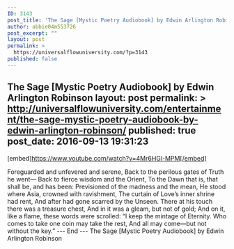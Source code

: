```yaml
---
ID: 3143
post_title: 'The Sage [Mystic Poetry Audiobook] by Edwin Arlington Robinson'
author: abbie04m553726
post_excerpt: ""
layout: post
permalink: >
  https://universalflowuniversity.com/?p=3143
published: false
---
```

The Sage [Mystic Poetry Audiobook] by Edwin Arlington Robinson
layout: post
permalink: >
  http://universalflowuniversity.com/entertainment/the-sage-mystic-poetry-audiobook-by-edwin-arlington-robinson/
published: true
post_date: 2016-09-13 19:31:23
---
[embed]https://www.youtube.com/watch?v=4Mr6HGl-MPM[/embed]<br>
<p>Foreguarded and unfevered and serene, 
Back to the perilous gates of Truth he went— 
Back to fierce wisdom and the Orient, 
To the Dawn that is, that shall be, and has been: 
Previsioned of the madness and the mean,
He stood where Asia, crowned with ravishment, 
The curtain of Love’s inner shrine had rent, 
And after had gone scarred by the Unseen. 
There at his touch there was a treasure chest, 
And in it was a gleam, but not of gold;
And on it, like a flame, these words were scrolled: 
“I keep the mintage of Eternity. 
Who comes to take one coin may take the rest, 
And all may come—but not without the key.” 
--- End ---
The Sage [Mystic Poetry Audiobook] by Edwin Arlington Robinson</p>
